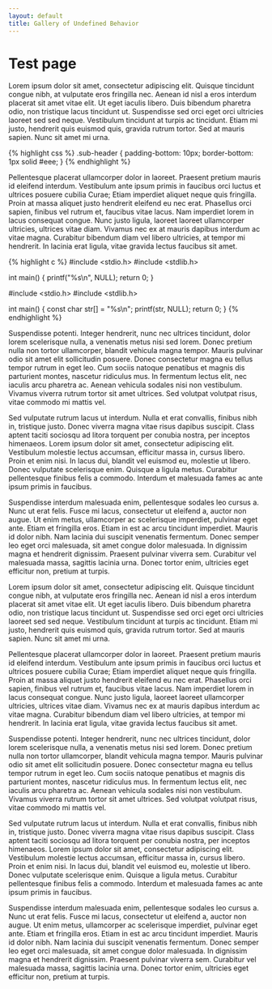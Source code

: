 ```yaml
---
layout: default
title: Gallery of Undefined Behavior
---
```

<h1 class="page-header">Test page</h1>

Lorem ipsum dolor sit amet, consectetur adipiscing elit. Quisque tincidunt congue nibh, at vulputate eros fringilla nec. Aenean id nisl a eros interdum placerat sit amet vitae elit. Ut eget iaculis libero. Duis bibendum pharetra odio, non tristique lacus tincidunt ut. Suspendisse sed orci eget orci ultricies laoreet sed sed neque. Vestibulum tincidunt at turpis ac tincidunt. Etiam mi justo, hendrerit quis euismod quis, gravida rutrum tortor. Sed at mauris sapien. Nunc sit amet mi urna.

{% highlight css %}
.sub-header {
  padding-bottom: 10px;
  border-bottom: 1px solid #eee;
}
{% endhighlight %}

Pellentesque placerat ullamcorper dolor in laoreet. Praesent pretium mauris id eleifend interdum. Vestibulum ante ipsum primis in faucibus orci luctus et ultrices posuere cubilia Curae; Etiam imperdiet aliquet neque quis fringilla. Proin at massa aliquet justo hendrerit eleifend eu nec erat. Phasellus orci sapien, finibus vel rutrum et, faucibus vitae lacus. Nam imperdiet lorem in lacus consequat congue. Nunc justo ligula, laoreet laoreet ullamcorper ultricies, ultrices vitae diam. Vivamus nec ex at mauris dapibus interdum ac vitae magna. Curabitur bibendum diam vel libero ultricies, at tempor mi hendrerit. In lacinia erat ligula, vitae gravida lectus faucibus sit amet.

{% highlight c %}
#include <stdio.h>
#include <stdlib.h>
 
int main() {
	printf("%s\n", NULL);
	return 0;
}



#include <stdio.h>
#include <stdlib.h>
 
int main() {
	const char str[] = "%s\n";
	printf(str, NULL);
	return 0;
}
{% endhighlight %}

Suspendisse potenti. Integer hendrerit, nunc nec ultrices tincidunt, dolor lorem scelerisque nulla, a venenatis metus nisi sed lorem. Donec pretium nulla non tortor ullamcorper, blandit vehicula magna tempor. Mauris pulvinar odio sit amet elit sollicitudin posuere. Donec consectetur magna eu tellus tempor rutrum in eget leo. Cum sociis natoque penatibus et magnis dis parturient montes, nascetur ridiculus mus. In fermentum lectus elit, nec iaculis arcu pharetra ac. Aenean vehicula sodales nisi non vestibulum. Vivamus viverra rutrum tortor sit amet ultrices. Sed volutpat volutpat risus, vitae commodo mi mattis vel.

Sed vulputate rutrum lacus ut interdum. Nulla et erat convallis, finibus nibh in, tristique justo. Donec viverra magna vitae risus dapibus suscipit. Class aptent taciti sociosqu ad litora torquent per conubia nostra, per inceptos himenaeos. Lorem ipsum dolor sit amet, consectetur adipiscing elit. Vestibulum molestie lectus accumsan, efficitur massa in, cursus libero. Proin et enim nisi. In lacus dui, blandit vel euismod eu, molestie ut libero. Donec vulputate scelerisque enim. Quisque a ligula metus. Curabitur pellentesque finibus felis a commodo. Interdum et malesuada fames ac ante ipsum primis in faucibus.

Suspendisse interdum malesuada enim, pellentesque sodales leo cursus a. Nunc ut erat felis. Fusce mi lacus, consectetur ut eleifend a, auctor non augue. Ut enim metus, ullamcorper ac scelerisque imperdiet, pulvinar eget ante. Etiam et fringilla eros. Etiam in est ac arcu tincidunt imperdiet. Mauris id dolor nibh. Nam lacinia dui suscipit venenatis fermentum. Donec semper leo eget orci malesuada, sit amet congue dolor malesuada. In dignissim magna et hendrerit dignissim. Praesent pulvinar viverra sem. Curabitur vel malesuada massa, sagittis lacinia urna. Donec tortor enim, ultricies eget efficitur non, pretium at turpis.

Lorem ipsum dolor sit amet, consectetur adipiscing elit. Quisque tincidunt congue nibh, at vulputate eros fringilla nec. Aenean id nisl a eros interdum placerat sit amet vitae elit. Ut eget iaculis libero. Duis bibendum pharetra odio, non tristique lacus tincidunt ut. Suspendisse sed orci eget orci ultricies laoreet sed sed neque. Vestibulum tincidunt at turpis ac tincidunt. Etiam mi justo, hendrerit quis euismod quis, gravida rutrum tortor. Sed at mauris sapien. Nunc sit amet mi urna.

Pellentesque placerat ullamcorper dolor in laoreet. Praesent pretium mauris id eleifend interdum. Vestibulum ante ipsum primis in faucibus orci luctus et ultrices posuere cubilia Curae; Etiam imperdiet aliquet neque quis fringilla. Proin at massa aliquet justo hendrerit eleifend eu nec erat. Phasellus orci sapien, finibus vel rutrum et, faucibus vitae lacus. Nam imperdiet lorem in lacus consequat congue. Nunc justo ligula, laoreet laoreet ullamcorper ultricies, ultrices vitae diam. Vivamus nec ex at mauris dapibus interdum ac vitae magna. Curabitur bibendum diam vel libero ultricies, at tempor mi hendrerit. In lacinia erat ligula, vitae gravida lectus faucibus sit amet.

Suspendisse potenti. Integer hendrerit, nunc nec ultrices tincidunt, dolor lorem scelerisque nulla, a venenatis metus nisi sed lorem. Donec pretium nulla non tortor ullamcorper, blandit vehicula magna tempor. Mauris pulvinar odio sit amet elit sollicitudin posuere. Donec consectetur magna eu tellus tempor rutrum in eget leo. Cum sociis natoque penatibus et magnis dis parturient montes, nascetur ridiculus mus. In fermentum lectus elit, nec iaculis arcu pharetra ac. Aenean vehicula sodales nisi non vestibulum. Vivamus viverra rutrum tortor sit amet ultrices. Sed volutpat volutpat risus, vitae commodo mi mattis vel.

Sed vulputate rutrum lacus ut interdum. Nulla et erat convallis, finibus nibh in, tristique justo. Donec viverra magna vitae risus dapibus suscipit. Class aptent taciti sociosqu ad litora torquent per conubia nostra, per inceptos himenaeos. Lorem ipsum dolor sit amet, consectetur adipiscing elit. Vestibulum molestie lectus accumsan, efficitur massa in, cursus libero. Proin et enim nisi. In lacus dui, blandit vel euismod eu, molestie ut libero. Donec vulputate scelerisque enim. Quisque a ligula metus. Curabitur pellentesque finibus felis a commodo. Interdum et malesuada fames ac ante ipsum primis in faucibus.

Suspendisse interdum malesuada enim, pellentesque sodales leo cursus a. Nunc ut erat felis. Fusce mi lacus, consectetur ut eleifend a, auctor non augue. Ut enim metus, ullamcorper ac scelerisque imperdiet, pulvinar eget ante. Etiam et fringilla eros. Etiam in est ac arcu tincidunt imperdiet. Mauris id dolor nibh. Nam lacinia dui suscipit venenatis fermentum. Donec semper leo eget orci malesuada, sit amet congue dolor malesuada. In dignissim magna et hendrerit dignissim. Praesent pulvinar viverra sem. Curabitur vel malesuada massa, sagittis lacinia urna. Donec tortor enim, ultricies eget efficitur non, pretium at turpis.
